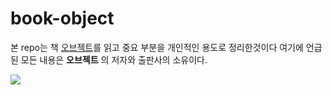 # book-object
본 repo는 책 [오브젝트](http://www.yes24.com/Product/Goods/74219491)를 읽고 중요 부분을 개인적인 용도로 정리한것이다
여기에 언급된 모든 내용은 __오브젝트__ 의 저자와 출판사의 소유이다.

![](https://blog.kakaocdn.net/dn/bkciKd/btq1uvLDyNC/lZHQk3iRPuKK3gh5NBG3G0/img.png)